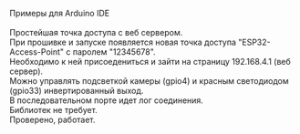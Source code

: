Примеры для Arduino IDE <br>
<br>
Простейшая точка доступа с веб сервером.<br>
При прошивке и запуске появляется новая точка доступа "ESP32-Access-Point" с паролем "12345678".<br>
Необходимо к ней присоедениться и зайти на страницу 192.168.4.1 (веб сервер).<br>
Можно управлять подсветкой камеры (gpio4) и красным светодиодом (gpio33) инвертированный выход.<br>
В последовательном порте идет лог соединения.<br>
Библиотек не требует.<br>
Проверено, работает.<br>
<br>
<br>
<br>

